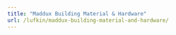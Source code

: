 ```yaml
---
title: "Maddux Building Material & Hardware"
url: /lufkin/maddux-building-material-and-hardware/
---
```

